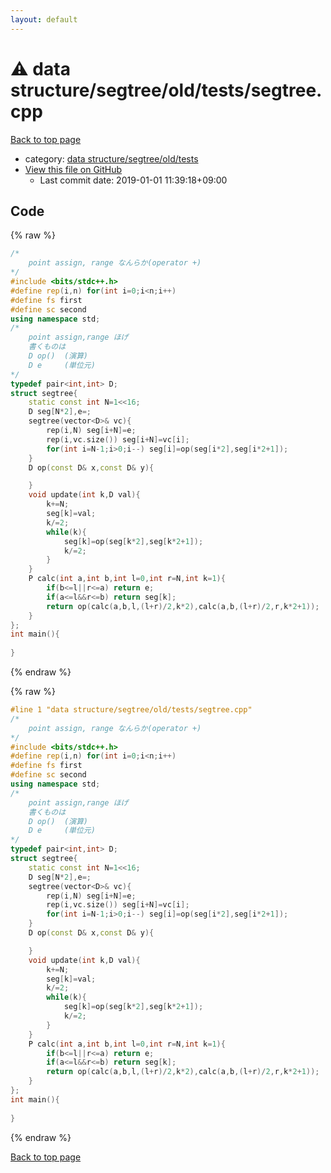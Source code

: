 ```yaml
---
layout: default
---
```


<!-- mathjax config similar to math.stackexchange -->
<script type="text/javascript" async
  src="https://cdnjs.cloudflare.com/ajax/libs/mathjax/2.7.5/MathJax.js?config=TeX-MML-AM_CHTML">
</script>
<script type="text/x-mathjax-config">
  MathJax.Hub.Config({
    TeX: { equationNumbers: { autoNumber: "AMS" }},
    tex2jax: {
      inlineMath: [ ['$','$'] ],
      processEscapes: true
    },
    "HTML-CSS": { matchFontHeight: false },
    displayAlign: "left",
    displayIndent: "2em"
  });
</script>

<script type="text/javascript" src="https://cdnjs.cloudflare.com/ajax/libs/jquery/3.4.1/jquery.min.js"></script>
<script src="https://cdn.jsdelivr.net/npm/jquery-balloon-js@1.1.2/jquery.balloon.min.js" integrity="sha256-ZEYs9VrgAeNuPvs15E39OsyOJaIkXEEt10fzxJ20+2I=" crossorigin="anonymous"></script>
<script type="text/javascript" src="../../../../../assets/js/copy-button.js"></script>
<link rel="stylesheet" href="../../../../../assets/css/copy-button.css" />


# :warning: data structure/segtree/old/tests/segtree.cpp

<a href="../../../../../index.html">Back to top page</a>

* category: <a href="../../../../../index.html#1640c839eda6cc5d1d5d19f7d1867e25">data structure/segtree/old/tests</a>
* <a href="{{ site.github.repository_url }}/blob/master/data structure/segtree/old/tests/segtree.cpp">View this file on GitHub</a>
    - Last commit date: 2019-01-01 11:39:18+09:00




## Code

<a id="unbundled"></a>
{% raw %}
```cpp
/*
	point assign, range なんらか(operator +)
*/
#include <bits/stdc++.h>
#define rep(i,n) for(int i=0;i<n;i++)
#define fs first
#define sc second
using namespace std;
/*
	point assign,range ほげ
	書くものは
	D op()	(演算)
	D e		(単位元)
*/
typedef pair<int,int> D;
struct segtree{
	static const int N=1<<16;
	D seg[N*2],e=;
	segtree(vector<D>& vc){
		rep(i,N) seg[i+N]=e;
		rep(i,vc.size()) seg[i+N]=vc[i];
		for(int i=N-1;i>0;i--) seg[i]=op(seg[i*2],seg[i*2+1]);
	}
	D op(const D& x,const D& y){

	}
	void update(int k,D val){
		k+=N;
		seg[k]=val;
		k/=2;
		while(k){
			seg[k]=op(seg[k*2],seg[k*2+1]);
			k/=2;
		}
	}
	P calc(int a,int b,int l=0,int r=N,int k=1){
		if(b<=l||r<=a) return e;
		if(a<=l&&r<=b) return seg[k];
		return op(calc(a,b,l,(l+r)/2,k*2),calc(a,b,(l+r)/2,r,k*2+1));
	}
};
int main(){
	
}
```
{% endraw %}

<a id="bundled"></a>
{% raw %}
```cpp
#line 1 "data structure/segtree/old/tests/segtree.cpp"
/*
	point assign, range なんらか(operator +)
*/
#include <bits/stdc++.h>
#define rep(i,n) for(int i=0;i<n;i++)
#define fs first
#define sc second
using namespace std;
/*
	point assign,range ほげ
	書くものは
	D op()	(演算)
	D e		(単位元)
*/
typedef pair<int,int> D;
struct segtree{
	static const int N=1<<16;
	D seg[N*2],e=;
	segtree(vector<D>& vc){
		rep(i,N) seg[i+N]=e;
		rep(i,vc.size()) seg[i+N]=vc[i];
		for(int i=N-1;i>0;i--) seg[i]=op(seg[i*2],seg[i*2+1]);
	}
	D op(const D& x,const D& y){

	}
	void update(int k,D val){
		k+=N;
		seg[k]=val;
		k/=2;
		while(k){
			seg[k]=op(seg[k*2],seg[k*2+1]);
			k/=2;
		}
	}
	P calc(int a,int b,int l=0,int r=N,int k=1){
		if(b<=l||r<=a) return e;
		if(a<=l&&r<=b) return seg[k];
		return op(calc(a,b,l,(l+r)/2,k*2),calc(a,b,(l+r)/2,r,k*2+1));
	}
};
int main(){
	
}

```
{% endraw %}

<a href="../../../../../index.html">Back to top page</a>

